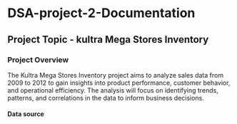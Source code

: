 # DSA-project-2-Documentation
## Project Topic - kultra Mega Stores Inventory 

### Project Overview
The Kultra Mega Stores Inventory project aims to analyze sales data from 2009 to 2012 to gain insights into product performance, customer behavior, and operational efficiency. The analysis will focus on identifying trends, patterns, and correlations in the data to inform business decisions.

#### Data source 
